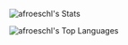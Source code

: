 ![afroeschl's Stats](https://github-readme-stats.vercel.app/api?username=afroeschl&theme=dracula&show_icons=true&hide_border=true&count_private=true)

![afroeschl's Top Languages](https://github-readme-stats.vercel.app/api/top-langs/?username=afroeschl&theme=dracula&show_icons=true&hide_border=true&layout=compact)
